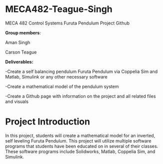 # MECA482-Teague-Singh
MECA 482 Control Systems Furuta Pendulum Project Github

**Group members**: 

Aman Singh 

Carson Teague

**Deliverables:**

-Create a self balancing pendulum Furuta Pendulum via Coppelia Sim and Matlab, Simulink or any other necessary software

-Create a mathematical model of the pendulum system

-Create a Github page with information on the project and all related files and visuals 

# Project Introduction
In this project, students will create a mathematical model for an inverted, self leveling Furuta Pendulum. This project will utilize multiple software programs that students have been educated on in several of their classes. These software programs include Solidworks, Matlab, Coppelia Sim, and Simulink. 
